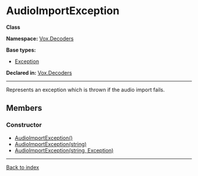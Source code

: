 # AudioImportException

**Class**

**Namespace:** [Vox.Decoders](Vox.Decoders.md)

**Base types:**

* [Exception](#.md)


**Declared in:** [Vox.Decoders](Vox.Decoders.md)

------



Represents an exception which is thrown if the audio import fails.


## Members

### Constructor
* [AudioImportException()](Vox.Decoders.AudioImportException.AudioImportException().md)
* [AudioImportException(string)](Vox.Decoders.AudioImportException.AudioImportException(string).md)
* [AudioImportException(string, Exception)](Vox.Decoders.AudioImportException.AudioImportException(string,Exception).md)

------

[Back to index](index.md)